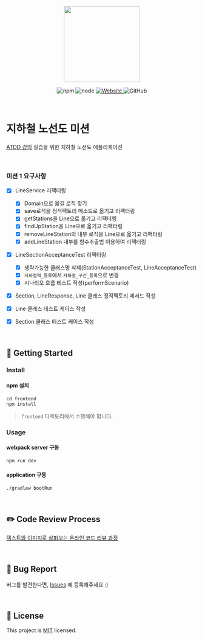 <p align="center">
    <img width="200px;" src="https://raw.githubusercontent.com/woowacourse/atdd-subway-admin-frontend/master/images/main_logo.png"/>
</p>
<p align="center">
  <img alt="npm" src="https://img.shields.io/badge/npm-%3E%3D%205.5.0-blue">
  <img alt="node" src="https://img.shields.io/badge/node-%3E%3D%209.3.0-blue">
  <a href="https://edu.nextstep.camp/c/R89PYi5H" alt="nextstep atdd">
    <img alt="Website" src="https://img.shields.io/website?url=https%3A%2F%2Fedu.nextstep.camp%2Fc%2FR89PYi5H">
  </a>
  <img alt="GitHub" src="https://img.shields.io/github/license/next-step/atdd-subway-service">
</p>

<br>

# 지하철 노선도 미션
[ATDD 강의](https://edu.nextstep.camp/c/R89PYi5H) 실습을 위한 지하철 노선도 애플리케이션

<br>

### 미션 1 요구사항
- [X] LineService 리팩터링
  - [X] Domain으로 옮길 로직 찾기
  - [X] save로직을 정적팩토리 메소드로 옮기고 리팩터링 
  - [X] getStations을 Line으로 옮기고 리팩터링 
  - [X] findUpStation을 Line으로 옮기고 리팩터링
  - [X] removeLineStation의 내부 로직을 Line으로 옮기고 리팩터링
  - [X] addLineStation 내부를 함수추출법 이용하여 리팩터링

- [X] LineSectionAcceptanceTest 리팩터링
  - [X] 생략가능한 클래스명 삭제(StationAcceptanceTest, LineAcceptanceTest)
  - [X] `지하철역_등록`에서 `자하철_구간_등록`으로 변경
  - [X] 시나리오 호름 테스트 작성(performScenario)

- [X] Section, LineResponse, Line 클래스 정적팩토리 메서드 작성

- [X] Line 클래스 테스트 케이스 작성
- [X] Section 클래스 테스트 케이스 작성

<br>

## 🚀 Getting Started

### Install
#### npm 설치
```
cd frontend
npm install
```
> `frontend` 디렉토리에서 수행해야 합니다.

### Usage
#### webpack server 구동
```
npm run dev
```
#### application 구동
```
./gradlew bootRun
```
<br>

## ✏️ Code Review Process
[텍스트와 이미지로 살펴보는 온라인 코드 리뷰 과정](https://github.com/next-step/nextstep-docs/tree/master/codereview)

<br>

## 🐞 Bug Report

버그를 발견한다면, [Issues](https://github.com/next-step/atdd-subway-service/issues) 에 등록해주세요 :)

<br>

## 📝 License

This project is [MIT](https://github.com/next-step/atdd-subway-service/blob/master/LICENSE.md) licensed.
